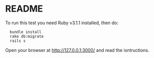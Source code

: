 # README

To run this test you need Ruby v3.1.1 installed, then do:

```
  bundle install
  rake db:migrate
  rails s
```

Open your browser at http://127.0.0.1:3000/ and read the isntructions.
